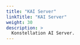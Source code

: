 ```yaml
---
title: "KAI Server"
linkTitle: "KAI Server"
weight: 30
description: >
  Konstellation AI Server.
---
```

